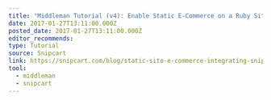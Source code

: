 ```yaml
---
title: "Middleman Tutorial (v4): Enable Static E-Commerce on a Ruby Site Generator"
date: 2017-01-27T13:11:00.000Z
posted_date: 2017-01-27T13:11:00.000Z
editor_recommends:
type: Tutorial
source: Snipcart
link: https://snipcart.com/blog/static-site-e-commerce-integrating-snipcart-with-middleman?utm_content=buffer44ba6&utm_medium=social&utm_source=twitter.com&utm_campaign=buffer
tool:
  - middleman
  - snipcart
---
```

